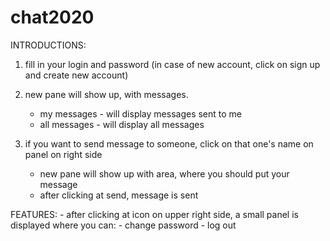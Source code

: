 # chat2020
INTRODUCTIONS:
1. fill in your login and password
(in case of new account, click on sign up and create new account)

2. new pane will show up, with messages.
    - my messages - will display messages sent to me
    - all messages - will display all messages

3. if you want to send message to someone, click on that one's name on panel on right side
     - new pane will show up with area, where you should put your message
     - after clicking at send, message is sent

FEATURES:
    - after clicking at icon on upper right side, a small panel is displayed where you can:
         - change password
         - log out
